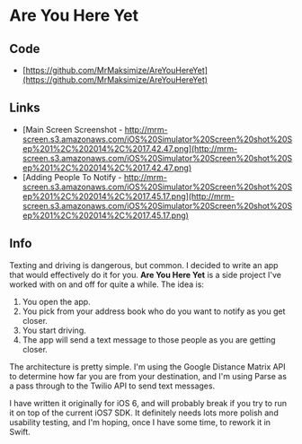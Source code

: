 # Are You Here Yet

## Code
* [https://github.com/MrMaksimize/AreYouHereYet](https://github.com/MrMaksimize/AreYouHereYet)

## Links

* [Main Screen Screenshot - http://mrm-screen.s3.amazonaws.com/iOS%20Simulator%20Screen%20shot%20Sep%201%2C%202014%2C%2017.42.47.png](http://mrm-screen.s3.amazonaws.com/iOS%20Simulator%20Screen%20shot%20Sep%201%2C%202014%2C%2017.42.47.png)
* [Adding People To Notify - http://mrm-screen.s3.amazonaws.com/iOS%20Simulator%20Screen%20shot%20Sep%201%2C%202014%2C%2017.45.17.png](http://mrm-screen.s3.amazonaws.com/iOS%20Simulator%20Screen%20shot%20Sep%201%2C%202014%2C%2017.45.17.png)


## Info
Texting and driving is dangerous, but common.  I decided to write an app that would effectively do it for you.  **Are You Here Yet** is a side project I've worked with on and off for quite a while.  The idea is:

1. You open the app.
2. You pick from your address book who do you want to notify as you get closer.
3. You start driving.
4. The app will send a text message to those people as you are getting closer.

The architecture is pretty simple.  I'm using the Google Distance Matrix API to determine how far you are from your destination, and I'm using Parse as a pass through to the Twilio API to send text messages.

I have written it originally for iOS 6, and will probably break if you try to run it on top of the current iOS7 SDK.  It definitely needs lots more polish and usability testing, and I'm hoping, once I have some time, to rework it in Swift.